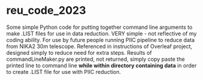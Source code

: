# reu_code_2023
Some simple Python code for putting together command line arguments to make .LIST files for use in data reduction. VERY simple - not reflective of my coding ability.
For use by future people running PIIC pipeline to reduce data from NIKA2 30m telescope. Referenced in instructions of Overleaf project, designed simply to reduce need for extra steps.
Results of commandLineMaker.py are printed, not returned, simply copy paste the printed line to command line **while within directory containing data** in order to create .LIST file for use with PIIC reduction.
